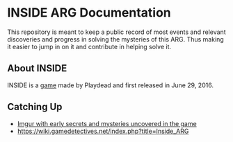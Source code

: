 # INSIDE ARG Documentation

This repository is meant to keep a public record of most events and relevant discoveries and progress in solving the mysteries of this ARG. Thus making it easier to jump in on it and contribute in helping solve it.

## About INSIDE

INSIDE is a [game](https://playdead.com/games/inside) made by Playdead and first released in June 29, 2016.

## Catching Up

- [Imgur with early secrets and mysteries uncovered in the game](http://imgur.com/a/TnMsM)
- https://wiki.gamedetectives.net/index.php?title=Inside_ARG